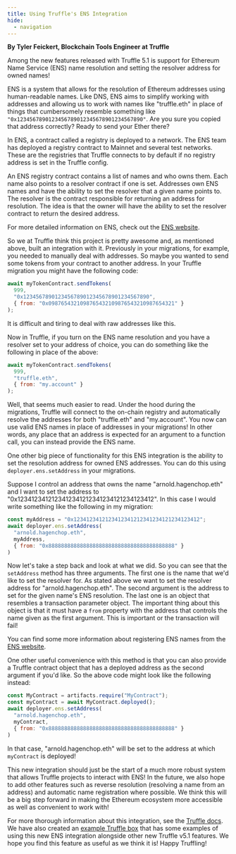 ```yaml
---
title: Using Truffle's ENS Integration
hide:
  - navigation
---
```


**By Tyler Feickert, Blockchain Tools Engineer at Truffle**

Among the new features released with Truffle 5.1 is support for Ethereum Name Service
(ENS) name resolution and setting the resolver address for owned names!

ENS is a system that allows for the resolution of Ethereum addresses using
human-readable names. Like DNS, ENS aims to simplify working with addresses and
allowing us to work with names like "truffle.eth" in place of things that cumbersomely
resemble something like `"0x1234567890123456789012345678901234567890"`. Are you
sure you copied that address correctly? Ready to send your Ether there?

In ENS, a contract called a registry is deployed to a network. The ENS team has
deployed a registry contract to Mainnet and several test networks. These are the
registries that Truffle connects to by default if no registry address is set
in the Truffle config.

An ENS registry contract contains a list of names and who owns them. Each name
also points to a resolver contract if one is set. Addresses own ENS names and
have the ability to set the resolver that a given name points to. The resolver
is the contract responsible for returning an address for resolution. The
idea is that the owner will have the ability to set the resolver contract
to return the desired address.

For more detailed information on ENS, check out the [ENS website](https://ens.domains/).

So we at Truffle think this project is pretty awesome and, as mentioned above,
built an integration with it. Previously in your migrations, for example, you
needed to manually deal with addresses. So maybe you wanted to send some
tokens from your contract to another address. In your Truffle migration you
might have the following code:

```javascript
await myTokenContract.sendTokens(
  999,
  "0x1234567890123456789012345678901234567890",
  { from: "0x0987654321098765432109876543210987654321" }
);
```

It is difficult and tiring to deal with raw addresses like this.

Now in Truffle, if you turn on the ENS name resolution and you have a
resolver set to your address of choice, you can do something like the
following in place of the above:

```javascript
await myTokenContract.sendTokens(
  999,
  "truffle.eth",
  { from: "my.account" }
);
```

Well, that seems much easier to read. Under the hood during the migrations,
Truffle will connect to the on-chain registry and automatically resolve the
addresses for both "truffle.eth" and "my.account". You now can use
valid ENS names in place of addresses in your migrations! In other
words, any place that an address is expected for an argument to a
function call, you can instead provide the ENS name.

One other big piece of functionality for this ENS integration is the ability to set
the resolution address for owned ENS addresses. You can do this using
`deployer.ens.setAddress` in your migrations.

Suppose I control an address that owns the name "arnold.hagenchop.eth" and I
want to set the address to "0x1234123412123412341212341234121234123412". In
this case I would write something like the following in my migration:

```javascript
const myAddress = "0x1234123412123412341212341234121234123412";
await deployer.ens.setAddress(
  "arnold.hagenchop.eth",
  myAddress,
  { from: "0x8888888888888888888888888888888888888888" }
)
```

Now let's take a step back and look at what we did. So you can see that the
`setAddress` method has three arguments. The first one is the name that we'd
like to set the resolver for. As stated above we want to set the resolver
address for "arnold.hagenchop.eth". The second argument is the address to set
for the given name's ENS resolution. The last one is an object that resembles
a transaction parameter object. The important thing about this object is
that it must have a `from` property with the address that controls the name
given as the first argument. This is important or the transaction will fail!

You can find some more information about registering ENS names from the
[ENS website](https://ens.domains/).

One other useful convenience with this method is that you can also provide
a Truffle contract object that has a deployed address as the second argument
if you'd like. So the above code might look like the following instead:

```javascript
const MyContract = artifacts.require("MyContract");
const myContract = await MyContract.deployed();
await deployer.ens.setAddress(
  "arnold.hagenchop.eth",
  myContract,
  { from: "0x8888888888888888888888888888888888888888" }
)
```

In that case, "arnold.hagenchop.eth" will be set to the address at which
`myContract` is deployed!

This new integration should just be the start of a much more robust system that
allows Truffle projects to interact with ENS! In the future, we also hope
to add other features such as reverse resolution (resolving a name from an
address) and automatic name registration where possible. We think this will
be a big step forward in making the Ethereum ecosystem more accessible as well
as convenient to work with!

For more thorough information about this integration, see the
[Truffle docs](https://www.trufflesuite.com/docs/truffle/advanced/ethereum-name-service).
We have also created an
[example Truffle box](https://github.com/truffle-box/v5.1-example-box#v51-example-box)
that has some examples of using this new ENS integration alongside other new
Truffle v5.1 features. We hope you find this feature as useful as we think
it is! Happy Truffling!
